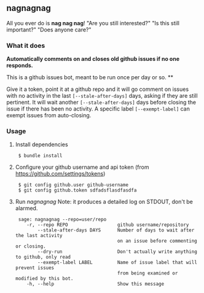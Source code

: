 ## nagnagnag

All you ever do is **nag nag nag**! "Are you still interested?" "Is this still
important?" "Does anyone care?"

### What it does
**Automatically comments on and closes
old github issues if no one responds.**

This is a github issues bot, meant to be run once per day or so. **

Give it a token, point it at a github repo and it will go comment on issues
with no activity in the last `[--stale-after-days]` days,
asking if they are still pertinent.
It will wait another `[--stale-after-days]` days
before closing the issue if there has been no activity.
A specific label `[--exempt-label]` can exempt issues from auto-closing.

### Usage
1. Install dependencies

        $ bundle install

1. Configure your github username and api token
   (from https://github.com/settings/tokens)

        $ git config github.user github-username
        $ git config github.token sdfadsflasdfasdfa

1. Run *nagnagnag*
   Note: it produces a detailed log on STDOUT, don't be alarmed.

        sage: nagnagnag --repo=user/repo
           -r, --repo REPO                  github username/repository
               --stale-after-days DAYS      Number of days to wait after the last activity
                                            on an issue before commenting or closing.
               --dry-run                    Don't actually write anything to github, only read
               --exempt-label LABEL         Name of issue label that will prevent issues
                                            from being examined or modified by this bot.
           -h, --help                       Show this message
